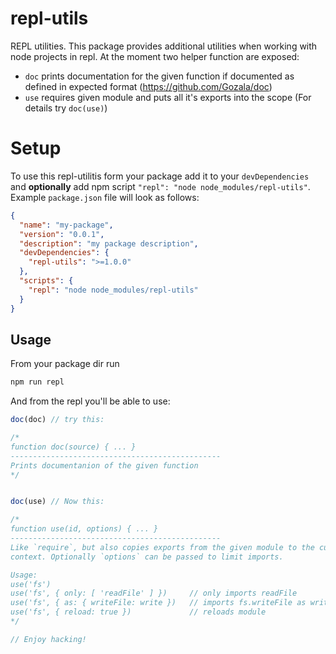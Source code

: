 # repl-utils

REPL utilities. This package provides additional utilities when working with
node projects in repl. At the moment two helper function are exposed:

- `doc` prints documentation for the given function if documented as defined in
  expected format (https://github.com/Gozala/doc)
- `use` requires given module and puts all it's exports into the scope (For
  details try `doc(use)`)

# Setup

To use this repl-utilitis form your package add it to your `devDependencies` and
**optionally** add npm script `"repl": "node node_modules/repl-utils"`. Example
`package.json` file will look as follows:

```json
{
  "name": "my-package",
  "version": "0.0.1",
  "description": "my package description",
  "devDependencies": {
    "repl-utils": ">=1.0.0"
  },
  "scripts": {
    "repl": "node node_modules/repl-utils"
  }
}
```

## Usage

From your package dir run

```sh
npm run repl
```

And from the repl you'll be able to use:

```js
doc(doc) // try this:

/*
function doc(source) { ... }
-----------------------------------------------
Prints documentanion of the given function
*/


doc(use) // Now this:

/*
function use(id, options) { ... }
-----------------------------------------------
Like `require`, but also copies exports from the given module to the current
context. Optionally `options` can be passed to limit imports.

Usage:
use('fs')
use('fs', { only: [ 'readFile' ] })     // only imports readFile
use('fs', { as: { writeFile: write })   // imports fs.writeFile as write
use('fs', { reload: true })             // reloads module
*/

// Enjoy hacking!
```
